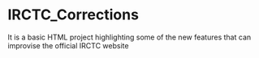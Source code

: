 # IRCTC_Corrections
It is a basic HTML project highlighting some of the new features that can improvise the official IRCTC website
